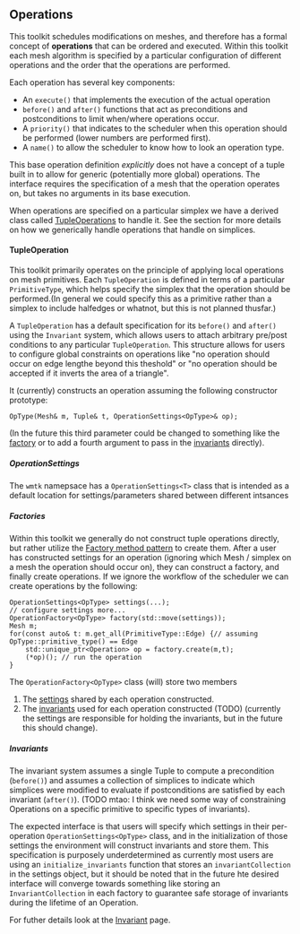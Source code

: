 ## Operations

This toolkit schedules modifications on meshes, and therefore has a formal concept of **operations** that can be ordered and executed.
Within this toolkit each mesh algorithm is specified by a particular configuration of different operations and the order that the operations are performed.

Each operation has several key components:
* An `execute()` that implements the execution of the actual operation
* `before()` and `after()` functions that act as preconditions and postconditions to limit when/where operations occur.
* A `priority()` that indicates to the scheduler when this operation should be performed (lower numbers are performed first).
* A `name()` to allow the scheduler to know how to look an operation type.


This base operation definition _explicitly_ does not have a concept of a tuple built in to allow for generic (potentially more global) operations. The interface requires the specification of a mesh that the operation operates on, but takes no arguments in its base execution. 

When operations are specified on a particular simplex we have a derived class called [TupleOperations](#tupleoperation) to handle it. See the section for more details on how we generically handle operations that handle on simplices.




#### TupleOperation

This toolkit primarily operates on the principle of applying local operations on mesh primitives.
Each `TupleOperation` is defined in terms of a particular `PrimitiveType`, which helps specify the simplex that the operation should be performed.(In general we could specify this as a primitive rather than a simplex to include halfedges or whatnot, but this is not planned thusfar.)

A `TupleOperation` has a default specification for its `before()` and `after()` using the `Invariant` system, which allows users to attach arbitrary pre/post conditions to any particular `TupleOperation`. This structure allows for users to configure global constraints on operations like "no operation should occur on edge lengthe beyond this theshold" or "no operation should be accepted if it inverts the area of a triangle".

It (currently) constructs an operation assuming the following constructor prototype:
```
OpType(Mesh& m, Tuple& t, OperationSettings<OpType>& op);
```
(In the future this third parameter could be changed to something like the [factory](#Factories) or to add a fourth argument to pass in the [invariants](#Invariants) directly).

##### OperationSettings

The `wmtk` namepsace has a `OperationSettings<T>` class that is intended as a default location for settings/parameters shared between different intsances 

##### Factories

Within this toolkit we generally do not construct tuple operations directly, but rather utilize the [Factory method pattern](https://en.wikipedia.org/wiki/Factory_method_pattern) to create them.
After a user has constructed settings for an operation (ignoring which Mesh / simplex on a mesh the operation should occur on), they can construct a factory, and finally create operations.
If we ignore the workflow of the scheduler we can create operations by the following:

```
OperationSettings<OpType> settings(...);
// configure settings more...
OperationFactory<OpType> factory(std::move(settings));
Mesh m;
for(const auto& t: m.get_all(PrimitiveType::Edge) {// assuming OpType::primitive_type() == Edge
    std::unique_ptr<Operation> op = factory.create(m,t);
    (*op)(); // run the operation
}
```

The `OperationFactory<OpType>` class (will) store two members
1. The [settings](#OperationSettings) shared by each operation constructed.
2. The [invariants](#Invariants) used for each operation constructed (TODO)
(currently the settings are responsible for holding the invariants, but in the future this should change).


##### Invariants
The invariant system assumes a single Tuple to compute a precondition (`before()`) and assumes a collection of simplices to indicate which simplices were modified to evaluate if postconditions are satisfied by each invariant (`after()`).
(TODO mtao: I think we need some way of constraining Operations on a specific primitive to specific types of invariants).

The expected interface is that users will specify which settings in their per-operation `OperationSettings<OpType>` class, and in the initialization of those settings the environment will construct invariants and store them.
This specification is purposely underdetermined as currently most users are using an `initialize_invariants` function that stores an `invariantCollection` in the settings object, but it should be noted that in the future hte desired interface will converge towards something like storing an `InvariantCollection` in each factory to guarantee safe storage of invariants during the lifetime of an Operation.

For futher details look at the [Invariant](../invariants) page.


